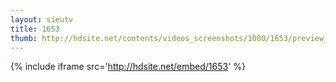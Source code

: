```yaml
---
layout: sieutv
title: 1653
thumb: http://hdsite.net/contents/videos_screenshots/1000/1653/preview_360p.mp4.jpg
---
```

{% include iframe src='http://hdsite.net/embed/1653' %}
 
